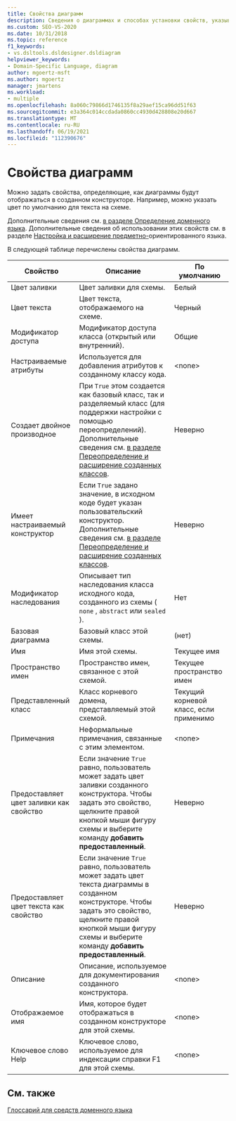 ```yaml
---
title: Свойства диаграмм
description: Сведения о диаграммах и способах установки свойств, указывающих, как диаграммы будут отображаться в созданном конструкторе.
ms.custom: SEO-VS-2020
ms.date: 10/31/2018
ms.topic: reference
f1_keywords:
- vs.dsltools.dsldesigner.dsldiagram
helpviewer_keywords:
- Domain-Specific Language, diagram
author: mgoertz-msft
ms.author: mgoertz
manager: jmartens
ms.workload:
- multiple
ms.openlocfilehash: 8a060c79866d1746135f8a29aef15ca96dd51f63
ms.sourcegitcommit: e3a364c014ccdada0860cc4930d428808e20d667
ms.translationtype: MT
ms.contentlocale: ru-RU
ms.lasthandoff: 06/19/2021
ms.locfileid: "112390676"
---
```

# <a name="properties-of-diagrams"></a>Свойства диаграмм
Можно задать свойства, определяющие, как диаграммы будут отображаться в созданном конструкторе. Например, можно указать цвет по умолчанию для текста на схеме.

 Дополнительные сведения см. [в разделе Определение доменного языка](../modeling/how-to-define-a-domain-specific-language.md). Дополнительные сведения об использовании этих свойств см. в разделе [Настройка и расширение предметно-](../modeling/customizing-and-extending-a-domain-specific-language.md)ориентированного языка.

 В следующей таблице перечислены свойства диаграмм.

|Свойство|Описание|По умолчанию|
|-|-|-|
|Цвет заливки|Цвет заливки для схемы.|Белый|
|Цвет текста|Цвет текста, отображаемого на схеме.|Черный|
|Модификатор доступа|Модификатор доступа класса (открытый или внутренний).|Общие|
|Настраиваемые атрибуты|Используется для добавления атрибутов к созданному классу кода.|\<none>|
|Создает двойное производное|При `True` этом создается как базовый класс, так и разделяемый класс (для поддержки настройки с помощью переопределений). Дополнительные сведения см. [в разделе Переопределение и расширение созданных классов](../modeling/overriding-and-extending-the-generated-classes.md).|Неверно|
|Имеет настраиваемый конструктор|Если `True` задано значение, в исходном коде будет указан пользовательский конструктор. Дополнительные сведения см. [в разделе Переопределение и расширение созданных классов](../modeling/overriding-and-extending-the-generated-classes.md).|Неверно|
|Модификатор наследования|Описывает тип наследования класса исходного кода, созданного из схемы ( `none` , `abstract` или `sealed` ).|Нет|
|Базовая диаграмма|Базовый класс этой схемы.|(нет)|
|Имя|Имя этой схемы.|Текущее имя|
|Пространство имен|Пространство имен, связанное с этой схемой.|Текущее пространство имен|
|Представленный класс|Класс корневого домена, представляемый этой схемой.|Текущий корневой класс, если применимо|
|Примечания|Неформальные примечания, связанные с этим элементом.|\<none>|
|Предоставляет цвет заливки как свойство|Если значение `True` равно, пользователь может задать цвет заливки созданного конструктора. Чтобы задать это свойство, щелкните правой кнопкой мыши фигуру схемы и выберите команду **добавить предоставленный**.|Неверно|
|Предоставляет цвет текста как свойство|Если значение `True` равно, пользователь может задать цвет текста диаграммы в созданном конструкторе. Чтобы задать это свойство, щелкните правой кнопкой мыши фигуру схемы и выберите команду **добавить предоставленный**.|Неверно|
|Описание|Описание, используемое для документирования созданного конструктора.|\<none>|
|Отображаемое имя|Имя, которое будет отображаться в созданном конструкторе для этой схемы.|\<none>|
|Ключевое слово Help|Ключевое слово, используемое для индексации справки F1 для этой схемы.|\<none>|

## <a name="see-also"></a>См. также

[Глоссарий для средств доменного языка](/previous-versions/bb126564(v=vs.100))